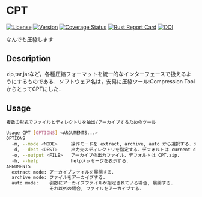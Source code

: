 # CPT
[![License](https://img.shields.io/badge/License-CC--BY--1.0-green.svg)](https://github.com/YokoyamaKosuke/CPT\_flows/blob/main/LICENSE)
[![Version](https://shields.io/badge/Version-0.1.0-blue)](https://github.com/YokoyamaKosuke/CPT/releases/tag/v0.1.0)
[![Coverage Status](https://coveralls.io/repos/github/YokoyamaKosuke/CPT/badge.svg?branch=main)](https://coveralls.io/github/YokoyamaKosuke/CPT?branch=main)
[![Rust Report Card](https://rust-reportcard.xuri.me/badge/github.com/yokoyamakosuke/cpt)](https://rust-reportcard.xuri.me/report/github.com/yokoyamakosuke/cpt)
[![DOI](https://zenodo.org/badge/784019734.svg)](https://zenodo.org/doi/10.5281/zenodo.11089955)


なんでも圧縮します

## Description
zip,tar,jarなど，各種圧縮フォーマットを統一的なインターフェースで扱えるようにするものである．ソフトウェア名は，安易に圧縮ツール:Compression Tool からとってCPTにした．

## Usage

```sh
複数の形式でファイルとディレクトリを抽出/アーカイブするためのツール

Usage CPT [OPTIONS] <ARGUMENTS...>
OPTIONS
  -m, --mode <MODE>     操作モードを extract, archive, auto から選択する．デフォルトは auto.
  -d, --dest <DEST>     出力先のディレクトリを指定する．デフォルトは current directory.
  -o, --output <FILE>   アーカイブの出力ファイル．デフォルトは CPT.zip.
  -h, --help            helpメッセージを表示する．
ARGUMENTS
  extract mode: アーカイブファイルを展開する．
  archive mode: ファイルをアーカイブする.
  auto mode:    引数にアーカイブファイルが指定されている場合, 展開する.
                それ以外の場合, ファイルをアーカイブする．
